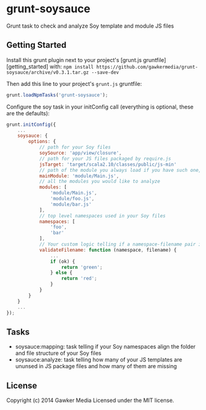 # grunt-soysauce

Grunt task to check and analyze Soy template and module JS files

## Getting Started
Install this grunt plugin next to your project's [grunt.js gruntfile][getting_started] with: `npm install https://github.com/gawkermedia/grunt-soysauce/archive/v0.3.1.tar.gz --save-dev`

Then add this line to your project's `grunt.js` gruntfile:

```javascript
grunt.loadNpmTasks('grunt-soysauce');
```

Configure the soy task in your initConfig call (everything is optional, these are the defaults):

```javascript
grunt.initConfig({
    ...
    soysauce: {
		options: {
			// path for your Soy files
			soySource: 'app/view/closure',
			// path for your JS files packaged by require.js
			jsTarget: 'target/scala2.10/classes/public/js-min'
			// path of the module you always load if you have such one, relative to jsTarget
			mainModule: 'module/Main.js',
			// all the modules you would like to analyze
			modules: [
				'module/Main.js',
				'module/foo.js',
				'module/bar.js'
			],
			// top level namespaces used in your Soy files
			namespaces: [
				'foo',
				'bar'
			],
			// Your custom logic telling if a namespace-filename pair is ok or not. You
			validateFilename: function (namespace, filename) {
				...
				if (ok) {
					return 'green';
				} else {
					return 'red';
				}
			}
    	}
	}
	...
});
```

## Tasks
- soysauce:mapping: task telling if your Soy namespaces align the folder and file structure of your Soy files
- soysauce:analyze: task telling how many of your JS templates are ununsed in JS package files and how many of them are missing

## License
Copyright (c) 2014 Gawker Media
Licensed under the MIT license.
